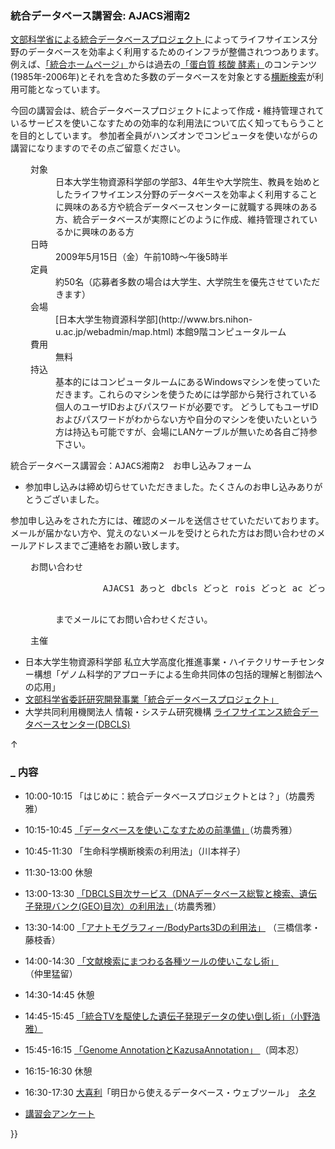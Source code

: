 ###  統合データベース講習会: AJACS湘南2  

[文部科学省による統合データベースプロジェクト ](http://lifesciencedb.mext.go.jp/)によってライフサイエンス分野のデータベースを効率よく利用するためのインフラが整備されつつあります。例えば、[「統合ホームページ」](http://lifesciencedb.jp/)からは過去の[「蛋白質 核酸 酵素」](http://www.kyoritsu-pub.co.jp/pne/)のコンテンツ(1985年-2006年)とそれを含めた多数のデータベースを対象とする[横断検索](http://lifesciencedb.jp/dbsearch/)が利用可能となっています。

今回の講習会は、統合データベースプロジェクトによって作成・維持管理されているサービスを使いこなすための効率的な利用法について広く知ってもらうことを目的としています。
参加者全員がハンズオンでコンピュータを使いながらの講習になりますのでその点ご留意ください。

<dl class="list1" style="padding-left:16px;margin-left:16px">
    <dt>対象</dt>
    <dd>日本大学生物資源科学部の学部3、4年生や大学院生、教員を始めとしたライフサイエンス分野のデータベースを効率よく利用することに興味のある方や統合データベースセンターに就職する興味のある方、統合データベースが実際にどのように作成、維持管理されているかに興味のある方</dd>
    <dt>日時</dt>
    <dd>2009年5月15日（金）午前10時～午後5時半</dd>
    <dt>定員</dt>
    <dd>約50名（応募者多数の場合は大学生、大学院生を優先させていただきます）</dd>
    <dt>会場</dt>
    <dd>[日本大学生物資源科学部](http://www.brs.nihon-u.ac.jp/webadmin/map.html) 本館9階コンピュータルーム</dd>
    <dt>費用</dt>
    <dd>無料</dd>
    <dt>持込</dt>
    <dd>基本的にはコンピュータルームにあるWindowsマシンを使っていただきます。これらのマシンを使うためには学部から発行されている個人のユーザIDおよびパスワードが必要です。
    どうしてもユーザIDおよびパスワードがわからない方や自分のマシンを使いたいという方は持込も可能ですが、会場にLANケーブルが無いため各自ご持参下さい。</dd>
</dl>

<pre>
統合データベース講習会：AJACS湘南2　お申し込みフォーム
</pre>

* 参加申し込みは締め切らせていただきました。たくさんのお申し込みありがとうございました。

参加申し込みをされた方には、確認のメールを送信させていただいております。メールが届かない方や、覚えのないメールを受けとられた方はお問い合わせのメールアドレスまでご連絡をお願い致します。

<dl class="list1" style="padding-left:16px;margin-left:16px">
    <dt>お問い合わせ</dt>
    <dd>
        <pre>
         AJACS1 あっと dbcls どっと rois どっと ac どっと jp
        </pre>
        までメールにてお問い合わせください。
    </dd>
</dl>

<dl class="list1" style="padding-left:16px;margin-left:16px">
    <dt>主催</dt>
</dl>

* 日本大学生物資源科学部 私立大学高度化推進事業・ハイテクリサーチセンター構想「ゲノム科学的アプローチによる生命共同体の包括的理解と制御法への応用」
* [文部科学省委託研究開発事業「統合データベースプロジェクト」 ](http://lifesciencedb.mext.go.jp/)
* 大学共同利用機関法人 情報・システム研究機構 [ライフサイエンス統合データベースセンター(DBCLS)](http://DBCLS.rois.ac.jp/)

<div class="jumpmenu">↑</div>

### [_](http://MotDB.DBCLS.jp/?AJACS10#oeed05f0 "oeed05f0") 内容  

* 10:00-10:15 「はじめに：統合データベースプロジェクトとは？」（坊農秀雅）
* 10:15-10:45 [「データベースを使いこなすための前準備」](http://MotDB.DBCLS.jp/?AJACS10%2Fbono1 "AJACS10/bono1 (3335d)")（坊農秀雅）
* 10:45-11:30 「生命科学横断検索の利用法」（川本祥子）
* 11:30-13:00 休憩
* 13:00-13:30 [「DBCLS目次サービス（DNAデータベース総覧と検索、遺伝子発現バンク(GEO)目次）の利用法」](http://MotDB.DBCLS.jp/?AJACS10%2Fbono2 "AJACS10/bono2 (3342d)")（坊農秀雅）
* 13:30-14:00 [「アナトモグラフィー/BodyParts3Dの利用法」](http://MotDB.DBCLS.jp/?AJACS10%2Fmitsuhashi "AJACS10/mitsuhashi (3337d)") （三橋信孝・藤枝香）
* 14:00-14:30 [「文献検索にまつわる各種ツールの使いこなし術」](http://MotDB.DBCLS.jp/?AJACS10%2Fthecla "AJACS10/thecla (2956d)")（仲里猛留）
* 14:30-14:45 休憩
* 14:45-15:45 [「統合TVを駆使した遺伝子発現データの使い倒し術」（小野浩雅） ](http://MotDB.DBCLS.jp/?AJACS10%2Fhono "AJACS10/hono (3280d)")
* 15:45-16:15 [「Genome AnnotationとKazusaAnnotation」 ](http://MotDB.DBCLS.jp/?AJACS10%2Fso "AJACS10/so (3334d)")（岡本忍）
* 16:15-16:30 休憩
* 16:30-17:30 [大喜利](http://ja.wikipedia.org/wiki/%E5%A4%A7%E5%96%9C%E5%88%A9)「明日から使えるデータベース・ウェブツール」　[ネタ ](http://MotDB.DBCLS.jp/?AJACS10%2Fneta "AJACS10/neta (3333d)")

* [講習会アンケート](http://MotDB.DBCLS.jp/?AJACS10%2Fquestionnaire "AJACS10/questionnaire (3331d)")

}}
